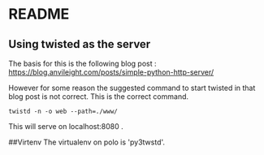 # README
## Using twisted as the server 
The basis for this is the following blog post : https://blog.anvileight.com/posts/simple-python-http-server/

However for some reason the suggested command to start twisted in that blog post is not correct. This is the correct
command.

```
twistd -n -o web --path=./www/
```
This will serve on localhost:8080 .

##Virtenv
The virtualenv on polo is 'py3twstd'.

